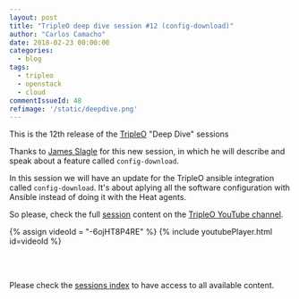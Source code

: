 ```yaml
---
layout: post
title: "TripleO deep dive session #12 (config-download)"
author: "Carlos Camacho"
date: 2018-02-23 00:00:00
categories:
  - blog
tags:
  - tripleo
  - openstack
  - cloud
commentIssueId: 48
refimage: '/static/deepdive.png'
---
```


This is the 12th release of the [TripleO](http://www.tripleo.org/) "Deep Dive" sessions

Thanks to [James Slagle](http://blog-slagle.rhcloud.com/) for this new session, in which he
will describe and speak about a feature called `config-download`.

In this session we will have
an update for the TripleO
ansible integration called
`config-download`.
It's about aplying all the software
configuration with Ansible instead
of doing it with the Heat agents.

So please, check the full [session](https://www.youtube.com/watch?v=-6ojHT8P4RE)
content on the [TripleO YouTube channel](https://www.youtube.com/channel/UCNGDxZGwUELpgaBoLvABsTA/).

{% assign videoId = "-6ojHT8P4RE" %}
{% include youtubePlayer.html id=videoId %}

<br/>
<br/>

Please check the [sessions index](http://www.pubstack.com/blog/2017/06/15/tripleo-deep-dive-session-index.html)
to have access to all available content.
